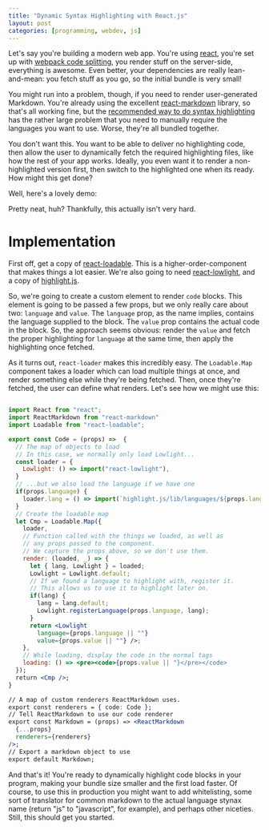 ```yaml
---
title: "Dynamic Syntax Highlighting with React.js"
layout: post
categories: [programming, webdev, js]
---
```


Let's say you're building a modern web app.
You're using [react](https://reactjs.org/), you're set up with [webpack code splitting](https://webpack.js.org/guides/code-splitting/), you render stuff on the server-side, everything is awesome.
Even better, your dependencies are really lean-and-mean: you fetch stuff as you go, so the initial bundle is very small!

You might run into a problem, though, if you need to render user-generated Markdown. 
You're already using the excellent [react-markdown](https://github.com/rexxars/react-markdown) library, so that's all working fine, but the [recommended way to do syntax highlighting](https://github.com/rexxars/react-markdown-examples/blob/master/examples/custom-renderers/code-renderer.js) has the rather large problem that you need to manually require the languages you want to use.
Worse, they're all bundled together.

You don't want this.
You want to be able to deliver no highlighting code, then allow the user to dynamically fetch the required highlighting files, like how the rest of your app works.
Ideally, you even want it to render a non-highlighted version first, then switch to the highlighted one when its ready.
How might this get done?

<!--more-->

Well, here's a lovely demo:

<div id="dyn-highlight-demo">

</div>

Pretty neat, huh?
Thankfully, this actually isn't very hard.

# Implementation 

First off, get a copy of [react-loadable](https://github.com/jamiebuilds/react-loadable).
This is a higher-order-component that makes things a lot easier.
We're also going to need [react-lowlight](https://github.com/rexxars/react-lowlight), and a copy of [highlight.js](https://highlightjs.org/).

So, we're going to create a custom element to render `code` blocks.
This element is going to be passed a few props, but we only really care about two: `language` and `value`.
The `language` prop, as the name implies, contains the language supplied to the block.
The `value` prop contains the actual code in the block.
So, the approach seems obvious: render the `value` and fetch the proper highlighting for `language` at the same time, then apply the highlighting once fetched.

As it turns out, `react-loader` makes this incredibly easy.
The `Loadable.Map` component takes a loader which can load multiple things at once, and render something else while they're being fetched.
Then, once they're fetched, the user can define what renders.
Let's see how we might use this:

```jsx

import React from "react";
import ReactMarkdown from "react-markdown"
import Loadable from "react-loadable";

export const Code = (props) =>  {
  // The map of objects to load
  // In this case, we normally only load Lowlight...
  const loader = {
    Lowlight: () => import("react-lowlight"),
  }
  // ...but we also load the language if we have one
  if(props.language) {
    loader.lang = () => import(`highlight.js/lib/languages/${props.language}`);
  }
  // Create the loadable map
  let Cmp = Loadable.Map({
    loader,
    // Function called with the things we loaded, as well as
    // any props passed to the component.
    // We capture the props above, so we don't use them.
    render: (loaded, _) => {
      let { lang, Lowlight } = loaded;
      Lowlight = Lowlight.default;
      // If we found a language to highlight with, register it.
      // This allows us to use it to highlight later on.
      if(lang) {
        lang = lang.default;
        Lowlight.registerLanguage(props.language, lang);
      }
      return <Lowlight
        language={props.language || ""}
        value={props.value || ""} />;
    },
    // While loading, display the code in the normal tags
    loading: () => <pre><code>{props.value || "}</pre></code>
  });
  return <Cmp />;
}

// A map of custom renderers ReactMarkdown uses.
export const renderers = { code: Code };
// Tell ReactMarkdown to use our code renderer
export const Markdown = (props) => <ReactMarkdown
  {...props}
  renderers={renderers}
/>;
// Export a markdown object to use
export default Markdown;
```

And that's it!
You're ready to dynamically highlight code blocks in your program, making your bundle size smaller and the first load faster.
Of course, to use this in production you might want to add whitelisting, some sort of translator for common markdown to the actual language stynax name (return "js" to "javascript", for example), and perhaps other niceties.
Still, this should get you started.
